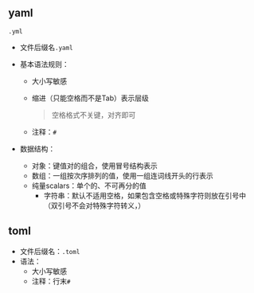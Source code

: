 ## yaml
`.yml`

+ 文件后缀名`.yaml`

+ 基本语法规则：
	+ 大小写敏感
	+ 缩进（只能空格而不是Tab）表示层级
		>空格格式不关键，对齐即可
		
	+ 注释：`#`

+ 数据结构：
	+ 对象：键值对的组合，使用冒号结构表示
	+ 数组：一组按次序排列的值，使用一组连词线开头的行表示
	+ 纯量scalars：单个的、不可再分的值
		+ 字符串：默认不适用空格，如果包含空格或特殊字符则放在引号中（双引号不会对特殊字符转义，）

## toml
+ 文件后缀名：`.toml`
+ 语法：
	+ 大小写敏感
	+ 注释：行末`#`

